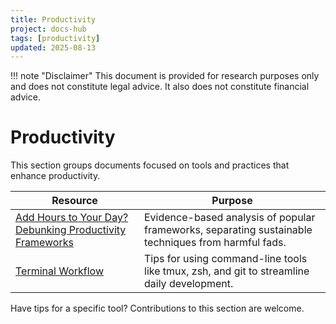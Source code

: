 ```yaml
---
title: Productivity
project: docs-hub
tags: [productivity]
updated: 2025-08-13
---
```


!!! note "Disclaimer"
    This document is provided for research purposes only and does not constitute legal advice. It also does not constitute financial advice.
# Productivity

This section groups documents focused on tools and practices that enhance productivity.

| Resource | Purpose |
| --- | --- |
| [Add Hours to Your Day? Debunking Productivity Frameworks](../non-ai-research/add-hours-to-your-day.md) | Evidence-based analysis of popular frameworks, separating sustainable techniques from harmful fads. |
| [Terminal Workflow](../terminal-workflow/index.md) | Tips for using command-line tools like tmux, zsh, and git to streamline daily development. |

Have tips for a specific tool? Contributions to this section are welcome.

